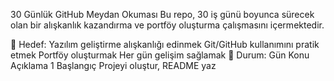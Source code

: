 30 Günlük GitHub Meydan Okuması
Bu repo, 30 iş günü boyunca sürecek olan bir alışkanlık kazandırma ve portföy oluşturma çalışmasını içermektedir.

🎯 Hedef:
Yazılım geliştirme alışkanlığı edinmek
Git/GitHub kullanımını pratik etmek
Portföy oluşturmak
Her gün gelişim sağlamak
📌 Durum:
Gün	Konu	Açıklama
1	Başlangıç	Projeyi oluştur, README yaz
